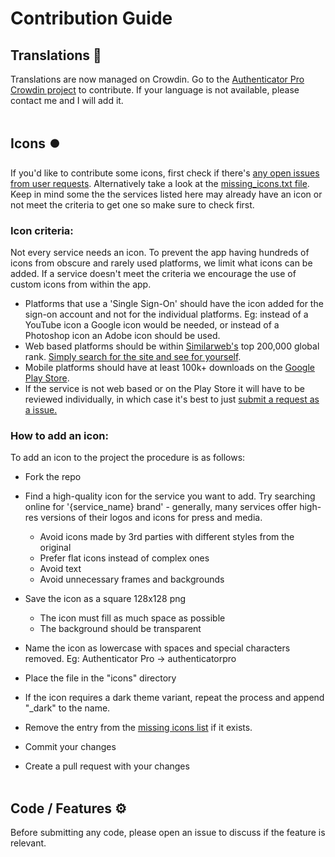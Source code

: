 # Contribution Guide 

## Translations 💬

Translations are now managed on Crowdin. Go to the [Authenticator Pro Crowdin project](https://crwd.in/authenticator-pro) to contribute. If your language is not available, please contact me and I will add it.
<br></br>

## Icons ⏺️

If you'd like to contribute some icons, first check if there's [any open issues from user requests](https://github.com/jamie-mh/AuthenticatorPro/issues?q=is%3Aopen+is%3Aissue+label%3Aenhancement). Alternatively take a look at the [missing_icons.txt file](./extra/missing_icons.txt). Keep in mind some the the services listed here may already have an icon or not meet the criteria to get one so make sure to check first.

### Icon criteria:
Not every service needs an icon. To prevent the app having hundreds of icons from obscure and rarely used platforms, we limit what icons can be added. If a service doesn't meet the criteria we encourage the use of custom icons from within the app.

- Platforms that use a 'Single Sign-On' should have the icon added for the sign-on account and not for the individual platforms. Eg: instead of a YouTube icon a Google icon would be needed, or instead of a Photoshop icon an Adobe icon should be used.
- Web based platforms should be within [Similarweb's](https://www.similarweb.com) top 200,000 global rank. [Simply search for the site and see for yourself](https://www.similarweb.com).
- Mobile platforms should have at least 100k+ downloads on the [Google Play Store](https://play.google.com/). 
- If the service is not web based or on the Play Store it will have to be reviewed individually, in which case it's best to just [submit a request as a issue.](https://github.com/jamie-mh/AuthenticatorPro/issues/new?assignees=&labels=enhancement&template=icon_request.md&title=)

### How to add an icon:
To add an icon to the project the procedure is as follows:

* Fork the repo

* Find a high-quality icon for the service you want to add. Try searching online for '{service_name} brand' - generally, many services offer high-res versions of their logos and icons for press and media.
  
    * Avoid icons made by 3rd parties with different styles from the original
    * Prefer flat icons instead of complex ones
    * Avoid text
    * Avoid unnecessary frames and backgrounds
  
* Save the icon as a square 128x128 png

  * The icon must fill as much space as possible
  * The background should be transparent

* Name the icon as lowercase with spaces and special characters removed. Eg: Authenticator Pro -> authenticatorpro
  
* Place the file in the "icons" directory

* If the icon requires a dark theme variant, repeat the process and append "_dark" to the name.

* Remove the entry from the [missing icons list](./extra/missing_icons.txt) if it exists.

* Commit your changes

* Create a pull request with your changes
<br></br>

## Code / Features ⚙️

Before submitting any code, please open an issue to discuss if the feature is relevant.
